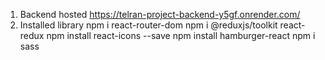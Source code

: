 1. Backend hosted
   https://telran-project-backend-y5gf.onrender.com/
2. Installed library
   npm i react-router-dom
   npm i @reduxjs/toolkit react-redux
   npm install react-icons --save
   npm install hamburger-react
   npm i sass
